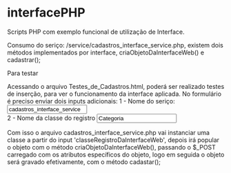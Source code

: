 # interfacePHP
Scripts PHP com exemplo funcional de utilização de Interface.

Consumo do seriço: /service/cadastros_interface_service.php, existem dois métodos implementados por interface, criaObjetoDaInterfaceWeb() e cadastrar();

Para testar

Acessando o arquivo Testes_de_Cadastros.html, poderá ser realizado testes de inserção, para ver o funcionamento da interface aplicada.
No formulário é preciso enviar dois inputs adicionais:
1 - Nome do seriço: 
<input type="text" name="servico" value="cadastros_interface_service" /> <br />
2 - Nome da classe do registro
<input type="text" name="classeRegistroDaInterfaceWeb" value="Categoria" /><br />

Com isso o arquivo cadastros_interface_service.php vai instanciar uma classe a partir do input 'classeRegistroDaInterfaceWeb', depois irá popular o objeto com o método criaObjetoDaInterfaceWeb(), passando o $_POST carregado com os atributos específicos do objeto, logo em seguida o objeto será gravado efetivamente, com o método cadastar();





